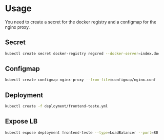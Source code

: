 # Usage

You need to create a secret for the docker registry and a configmap for the nginx proxy.

## Secret

```bash
kubectl create secret docker-registry regcred --docker-server=index.docker.io --docker-username=username --docker-password=passwd --docker-email=ambrosia@gmail.com
```

## Configmap

```bash
kubectl create configmap nginx-proxy --from-file=configmap/nginx.conf
```

## Deployment

```bash
kubectl create -f deployment/frontend-teste.yml
```

## Expose LB
```bash
kubectl expose deployment frontend-teste --type=LoadBalancer --port=80
```
